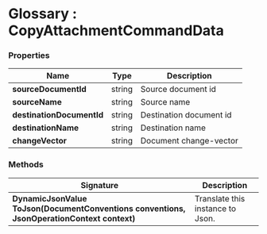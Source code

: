 ﻿# Glossary : CopyAttachmentCommandData

### Properties

| Name | Type | Description |
| ------------- | ------------- | ----- |
| **sourceDocumentId** | string | Source document id |
| **sourceName** | string | Source name |
| **destinationDocumentId** | string | Destination document id |
| **destinationName** | string | Destination name |
| **changeVector** | string | Document change-vector |

### Methods

| Signature | Description |
| ---------- | ----------- |
| **DynamicJsonValue ToJson(DocumentConventions conventions, JsonOperationContext context)** | Translate this instance to Json. |
